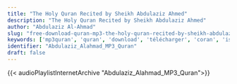 ```yaml
---
title: "The Holy Quran Recited by Sheikh Abdulaziz Ahmed"
description: "The Holy Quran Recited by Sheikh Abdulaziz Ahmed"
author: "Abdulaziz Al-Ahmad"
slug: "free-download-quran-mp3-the-holy-quran-recited-by-sheikh-abdulaziz-ahmed"
keywords: ['mp3quran', 'quran', 'download', 'télécharger', 'coran', 'islam', 'Abdulaziz', 'Alahmad', 'abd', 'al-aziz', 'ahmed', 'ahmad', 'alaziz', 'abd', 'al3aziz', 'عبد', 'العزيز', 'أحمد', 'قرآن', 'مصحف', 'مرتل', 'مجود', 'القرآن', 'الكريم', 'المصحف', 'المرتل', 'المجود', 'إسلام', 'تحميل']
identifier: "Abdulaziz_Alahmad_MP3_Quran"
draft: false
---
```


{{< audioPlaylistInternetArchive "Abdulaziz_Alahmad_MP3_Quran">}}
